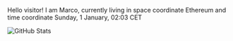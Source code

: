 Hello visitor! I am Marco, currently living in space coordinate Ethereum and time coordinate Sunday, 1 January, 02:03 CET

![GitHub Stats](https://github-readme-stats.vercel.app/api?username=OxMarco)
